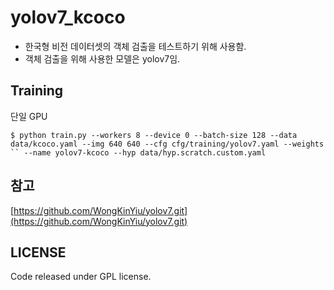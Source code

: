 # yolov7_kcoco

* 한국형 비전 데이터셋의 객체 검출을 테스트하기 위해 사용함.
* 객체 검출을 위해 사용한 모델은 yolov7임.

## Training
단일 GPU
``` shell
$ python train.py --workers 8 --device 0 --batch-size 128 --data data/kcoco.yaml --img 640 640 --cfg cfg/training/yolov7.yaml --weights `` --name yolov7-kcoco --hyp data/hyp.scratch.custom.yaml
```


## 참고
[https://github.com/WongKinYiu/yolov7.git](https://github.com/WongKinYiu/yolov7.git)
## LICENSE
Code released under GPL license.
